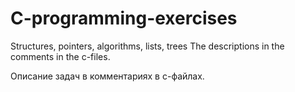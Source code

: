 # C-programming-exercises

Structures, pointers, algorithms, lists, trees
The descriptions in the comments in the с-files.

Описание задач в комментариях в с-файлах.
